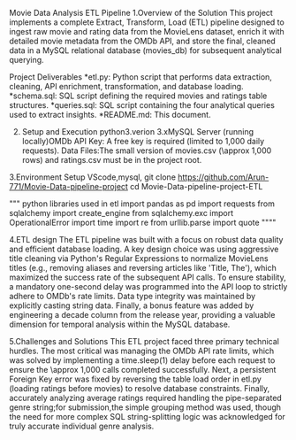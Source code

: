 Movie Data Analysis ETL Pipeline
1.Overview of the Solution
This project implements a complete Extract, Transform, Load (ETL) pipeline designed to ingest raw movie and rating data from the MovieLens dataset,
enrich it with detailed movie metadata from the OMDb API, and store the final, cleaned data in a MySQL relational database (movies_db)
for subsequent analytical querying.

Project Deliverables
*etl.py: Python script that performs data extraction, cleaning, API enrichment, transformation, and database loading.
*schema.sql: SQL script defining the required movies and ratings table structures.
*queries.sql: SQL script containing the four analytical queries used to extract insights.
*README.md: This document.

2. Setup and Execution
 python3.verion
 3.xMySQL Server (running locally)OMDb API Key: A free key is required (limited to 1,000 daily requests).
 Data Files:The small version of movies.csv (\approx 1,000 rows) and ratings.csv must be in the project root.

3.Environment Setup
VScode,mysql,
git clone https://github.com/Arun-771/Movie-Data-pipeline-project
cd Movie-Data-pipeline-project-ETL

""" python libraries used in etl
import pandas as pd
import requests
from sqlalchemy import create_engine
from sqlalchemy.exc import OperationalError
import time
import re
from urllib.parse import quote
""""

4.ETL design
The ETL pipeline was built with a focus on robust data quality and efficient database loading. 
A key design choice was using aggressive title cleaning via 
Python's Regular Expressions to normalize MovieLens titles (e.g., removing aliases and reversing articles like 'Title, The'), 
which maximized the success rate of the subsequent API calls. To ensure stability, a mandatory one-second delay was programmed 
into the API loop to strictly adhere to OMDb's rate limits. Data type integrity was maintained by explicitly casting string data. 
Finally, a bonus feature was added by engineering a decade column from the release year, 
providing a valuable dimension for temporal analysis within the MySQL database.

5.Challenges and Solutions
This ETL project faced three primary technical hurdles. 
The most critical was managing the OMDb API rate limits, which was solved by implementing a time.sleep(1) delay before each request 
to ensure the \approx 1,000 calls completed successfully. 
Next, a persistent Foreign Key error was fixed by reversing the table load order in etl.py (loading ratings before movies) to resolve database constraints. 
Finally, accurately analyzing average ratings required handling the pipe-separated genre string;for submission,the simple grouping method was used, 
though the need for more complex SQL string-splitting logic was acknowledged for truly accurate individual genre analysis.

